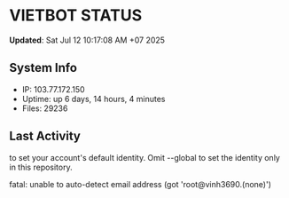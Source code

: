 # VIETBOT STATUS
**Updated**: Sat Jul 12 10:17:08 AM +07 2025

## System Info
- IP: 103.77.172.150
- Uptime: up 6 days, 14 hours, 4 minutes
- Files: 29236

## Last Activity

to set your account's default identity.
Omit --global to set the identity only in this repository.

fatal: unable to auto-detect email address (got 'root@vinh3690.(none)')
